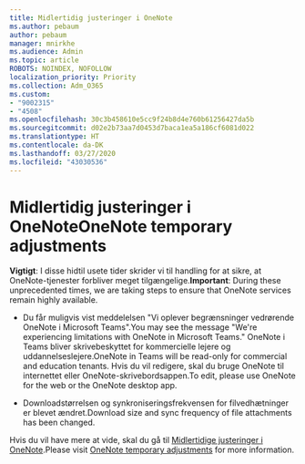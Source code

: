 ```yaml
---
title: Midlertidig justeringer i OneNote
ms.author: pebaum
author: pebaum
manager: mnirkhe
ms.audience: Admin
ms.topic: article
ROBOTS: NOINDEX, NOFOLLOW
localization_priority: Priority
ms.collection: Adm_O365
ms.custom:
- "9002315"
- "4508"
ms.openlocfilehash: 30c3b458610e5cc9f24b8d4e760b61256427da5b
ms.sourcegitcommit: d02e2b73aa7d0453d7baca1ea5a186cf6081d022
ms.translationtype: HT
ms.contentlocale: da-DK
ms.lasthandoff: 03/27/2020
ms.locfileid: "43030536"
---
```

# <a name="onenote-temporary-adjustments"></a><span data-ttu-id="be5ba-102">Midlertidig justeringer i OneNote</span><span class="sxs-lookup"><span data-stu-id="be5ba-102">OneNote temporary adjustments</span></span>

<span data-ttu-id="be5ba-103">**Vigtigt**: I disse hidtil usete tider skrider vi til handling for at sikre, at OneNote-tjenester forbliver meget tilgængelige.</span><span class="sxs-lookup"><span data-stu-id="be5ba-103">**Important**: During these unprecedented times, we are taking steps to ensure that OneNote services remain highly available.</span></span>

- <span data-ttu-id="be5ba-104">Du får muligvis vist meddelelsen "Vi oplever begrænsninger vedrørende OneNote i Microsoft Teams".</span><span class="sxs-lookup"><span data-stu-id="be5ba-104">You may see the message "We're experiencing limitations with OneNote in Microsoft Teams."</span></span> <span data-ttu-id="be5ba-105">OneNote i Teams bliver skrivebeskyttet for kommercielle lejere og uddannelseslejere.</span><span class="sxs-lookup"><span data-stu-id="be5ba-105">OneNote in Teams will be read-only for commercial and education tenants.</span></span> <span data-ttu-id="be5ba-106">Hvis du vil redigere, skal du bruge OneNote til internettet eller OneNote-skrivebordsappen.</span><span class="sxs-lookup"><span data-stu-id="be5ba-106">To edit, please use OneNote for the web or the OneNote desktop app.</span></span>

- <span data-ttu-id="be5ba-107">Downloadstørrelsen og synkroniseringsfrekvensen for filvedhætninger er blevet ændret.</span><span class="sxs-lookup"><span data-stu-id="be5ba-107">Download size and sync frequency of file attachments has been changed.</span></span>

<span data-ttu-id="be5ba-108">Hvis du vil have mere at vide, skal du gå til [Midlertidige justeringer i OneNote](https://techcommunity.microsoft.com/t5/onenote-service-updates/awareness-of-temporary-adjustments-in-microsoft-onenote/m-p/1248100).</span><span class="sxs-lookup"><span data-stu-id="be5ba-108">Please visit [OneNote temporary adjustments](https://techcommunity.microsoft.com/t5/onenote-service-updates/awareness-of-temporary-adjustments-in-microsoft-onenote/m-p/1248100) for more information.</span></span>
